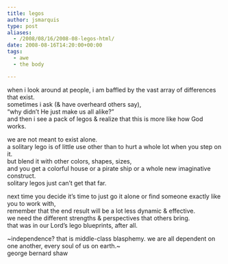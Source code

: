 ```yaml
---
title: legos
author: jsmarquis
type: post
aliases:
  - /2008/08/16/2008-08-legos-html/
date: 2008-08-16T14:20:00+00:00
tags:
  - awe
  - the body

---
```

when i look around at people, i am baffled by the vast array of differences that exist.  
sometimes i ask (& have overheard others say),  
&#8220;why didn&#8217;t He just make us all alike?&#8221;  
and then i see a pack of legos & realize that this is more like how God works.

we are not meant to exist alone.  
a solitary lego is of little use other than to hurt a whole lot when you step on it.  
but blend it with other colors, shapes, sizes,  
and you get a colorful house or a pirate ship or a whole new imaginative construct.  
solitary legos just can&#8217;t get that far.

next time you decide it&#8217;s time to just go it alone or find someone exactly like you to work with,  
remember that the end result will be a lot less dynamic & effective.  
we need the different strengths & perspectives that others bring.  
that was in our Lord&#8217;s lego blueprints, after all.

~independence? that is middle-class blasphemy. we are all dependent on one another, every soul of us on earth.~  
george bernard shaw